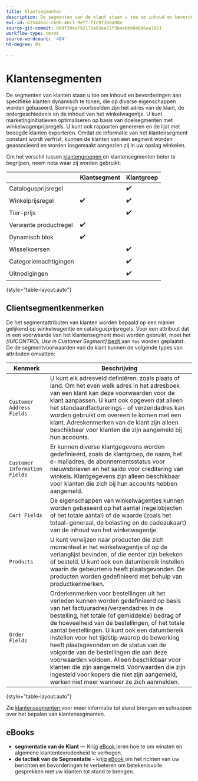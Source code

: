 ```yaml
---
title: Klantsegmenten
description: De segmenten van de klant staan u toe om inhoud en bevorderingen aan specifieke klanten dynamisch te tonen.
exl-id: b254a6ac-cb0b-46c1-9ef7-ffc97360a98e
source-git-commit: 0b9f394a792171e93ee72f3b4ebb904b96ea1051
workflow-type: tm+mt
source-wordcount: '484'
ht-degree: 0%

---
```


# Klantensegmenten

De segmenten van klanten staan u toe om inhoud en bevorderingen aan specifieke klanten dynamisch te tonen, die op diverse eigenschappen worden gebaseerd. Sommige voorbeelden zijn het adres van de klant, de ordergeschiedenis en de inhoud van het winkelwagentje. U kunt marketinginitiatieven optimaliseren op basis van doelsegmenten met winkelwagenprijsregels. U kunt ook rapporten genereren en de lijst met beoogde klanten exporteren. Omdat de informatie van het klantensegment constant wordt verfrist, kunnen de klanten van een segment worden geassocieerd en worden losgemaakt aangezien zij in uw opslag winkelen.

Om het verschil tussen [ klantengroepen ](../customers/customer-groups.md) en klantensegmenten beter te begrijpen, neem nota waar zij worden gebruikt:

|  | Klantsegment | Klantgroep |
|--- |--- |--- |
| Catalogusprijsregel |  | ✔️ |
| Winkelprijsregel | ✔️ | ✔️ |
| Tier-prijs |  | ✔️ |
| Verwante productregel | ✔️ |  |
| Dynamisch blok | ✔️ |  |
| Wisselkoersen |  | ✔️ |
| Categoriemachtigingen |  | ✔️ |
| Uitnodigingen |  | ✔️ |

{style="table-layout:auto"}

## Clientsegmentkenmerken

De het segmentattributen van klanten worden bepaald op een manier gelijkend op winkelwagentje en catalogusprijsregels. Voor een attribuut dat in een voorwaarde van het klantensegment moet worden gebruikt, moet het _[!UICONTROL Use in Customer Segment]_[ bezit ](attribute-properties.md#) aan `Yes` worden geplaatst. De de segmentvoorwaarden van de klant kunnen de volgende types van attributen omvatten:

| Kenmerk | Beschrijving |
|---|---|
| `Customer Address Fields` | U kunt elk adresveld definiëren, zoals plaats of land. Om het even welk adres in het adresboek van een klant kan deze voorwaarden voor de klant aanpassen. U kunt ook opgeven dat alleen het standaardfacturerings- of verzendadres kan worden gebruikt om overeen te komen met een klant. Adreskenmerken van de klant zijn alleen beschikbaar voor klanten die zijn aangemeld bij hun accounts. |
| `Customer Information Fields` | Er kunnen diverse klantgegevens worden gedefinieerd, zoals de klantgroep, de naam, het e-mailadres, de abonnementsstatus voor nieuwsbrieven en het saldo voor creditering van winkels. Klantgegevens zijn alleen beschikbaar voor klanten die zich bij hun accounts hebben aangemeld. |
| `Cart Fields` | De eigenschappen van winkelwagentjes kunnen worden gebaseerd op het aantal (regelobjecten of het totale aantal) of de waarde (zoals het totaal-generaal, de belasting en de cadeaukaart) van de inhoud van het winkelwagentje. |
| `Products` | U kunt verwijzen naar producten die zich momenteel in het winkelwagentje of op de verlanglijst bevinden, of die eerder zijn bekeken of besteld. U kunt ook een datumbereik instellen waarin de gebeurtenis heeft plaatsgevonden. De producten worden gedefinieerd met behulp van productkenmerken. |
| `Order Fields` | Orderkenmerken voor bestellingen uit het verleden kunnen worden gedefinieerd op basis van het factuuradres/verzendadres in de bestelling, het totale (of gemiddelde) bedrag of de hoeveelheid van de bestellingen, of het totale aantal bestellingen. U kunt ook een datumbereik instellen voor het tijdstip waarop de bewerking heeft plaatsgevonden en de status van de volgorde van de bestellingen die aan deze voorwaarden voldoen. Alleen beschikbaar voor klanten die zijn aangemeld. Voorwaarden die zijn ingesteld voor kopers die niet zijn aangemeld, werken niet meer wanneer ze zich aanmelden. |

{style="table-layout:auto"}

Zie [ klantensegmenten ](../customers/customer-segment-create.md) voor meer informatie tot stand brengen en schrappen over het bepalen van klantensegmenten.

## eBooks

- **segmentatie van de Klant** — Krijg [ eBook ](https://business.adobe.com/resources/identifying-your-most-profitable-customers-introduction-customer-segmentation.html) leren hoe te om winsten en algemene klantentevredenheid te verhogen.
- **de tactiek van de Segmentatie** - krijg [ eBook ](https://business.adobe.com/resources/3-segmentation-tactics-ignite-conversion.html) om het richten van uw berichten en bevorderingen te verbeteren om betekenisvolle gesprekken met uw klanten tot stand te brengen.
